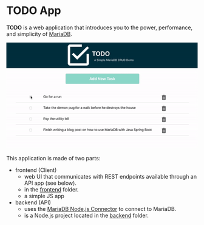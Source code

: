 # TODO App

**TODO** is a web application that introduces you to the power, performance, and simplicity of [MariaDB](https://mariadb.com/products/). 

<p align="center" spacing="10">
    <kbd>
        <img src="media/demo.gif" />
    </kbd>
</p>


This application is made of two parts:

* frontend (Client)
    - web UI that communicates with REST endpoints available through an API app (see below).
    - in the [frontend](srv/frontend) folder.
    - a simple JS app
* backend (API)
    - uses the [MariaDB Node.js Connector](https://github.com/mariadb-corporation/mariadb-connector-nodejs) to connect to MariaDB.
    - is a Node.js project located in the [backend](src/backend) folder.
